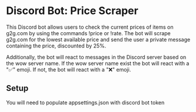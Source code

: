 # Discord Bot: Price Scraper

This Discord bot allows users to check the current prices of items on g2g.com by using the commands !price or !rate. The bot will scrape g2g.com for the lowest available price and send the user a private message containing the price, discounted by 25%.

Additionally, the bot will react to messages in the Discord server based on the wow server name. If the wow server name exist the bot will react with a "✅" emoji. If not, the bot will react with a "❌" emoji.


## Setup

You will need to populate appsettings.json with discord bot token 


